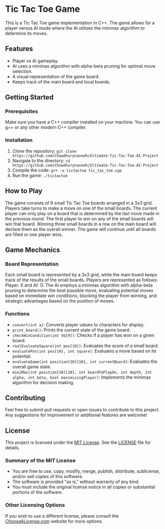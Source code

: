 # Tic Tac Toe Game

This is a Tic Tac Toe game implementation in C++. The game allows for a player versus AI mode where the AI utilizes the minimax algorithm to determine its moves.

## Features

- Player vs AI gameplay.
- AI uses a minimax algorithm with alpha-beta pruning for optimal move selection.
- A visual representation of the game board.
- Keeps track of the main board and local boards.

## Getting Started

### Prerequisites

Make sure you have a C++ compiler installed on your machine. You can use g++ or any other modern C++ compiler.

### Installation

1. Clone the repository: `git clone https://github.com/Chowdhurynaseeh/Ultimate-Tic-Tac-Toe-AI-Project`
2. Navigate to the directory: `cd https://github.com/Chowdhurynaseeh/Ultimate-Tic-Tac-Toe-AI-Project`
3. Compile the code: `g++ -o tictactoe tic_tac_toe.cpp`
4. Run the game: `./tictactoe`

## How to Play

The game consists of 9 small Tic Tac Toe boards arranged in a 3x3 grid. Players take turns to make a move on one of the small boards. The current player can only play on a board that is determined by the last move made in the previous round. The first player to win on any of the small boards will win that board. Winning three small boards in a row on the main board will declare them as the overall winner. The game will continue until all boards are filled or one player wins.

## Game Mechanics

### Board Representation

Each small board is represented by a 3x3 grid, while the main board keeps track of the results of the small boards. Players are represented as follows: Player: X and AI: O. The AI employs a minimax algorithm with alpha-beta pruning to determine the best possible move, evaluating potential moves based on immediate win conditions, blocking the player from winning, and strategic advantages based on the position of moves.

### Functions

- `convert(int a)`: Converts player values to characters for display.
- `print_board()`: Prints the current state of the game board.
- `checkWinCondition(int SG[9])`: Checks if a player has won on a given board.
- `realEvaluateSquare(int pos[10])`: Evaluates the score of a small board.
- `evaluatePos(int pos[10], int square)`: Evaluates a move based on its potential.
- `evaluateGame(int position[10][10], int currentBoard)`: Evaluates the overall game state.
- `miniMax(int position[10][10], int boardToPlayOn, int depth, int alpha, int beta, bool maximizingPlayer)`: Implements the minimax algorithm for decision making.

## Contributing

Feel free to submit pull requests or open issues to contribute to this project. Any suggestions for improvement or additional features are welcome!

## License

This project is licensed under the [MIT License](LICENSE). See the [LICENSE](LICENSE) file for details.

### Summary of the MIT License
- You are free to use, copy, modify, merge, publish, distribute, sublicense, and/or sell copies of this software.
- The software is provided "as is," without warranty of any kind.
- You must include the original license notice in all copies or substantial portions of the software.

### Other Licensing Options
If you wish to use a different license, please consult the [ChooseALicense.com](https://choosealicense.com/) website for more options.

